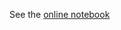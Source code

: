 
See the [online notebook](http://nbviewer.ipython.org/github/Ecotrust/climate-prediction/blob/master/bioclim/BioclimaticEnvelope_MaskFalseNegatives.ipynb)

